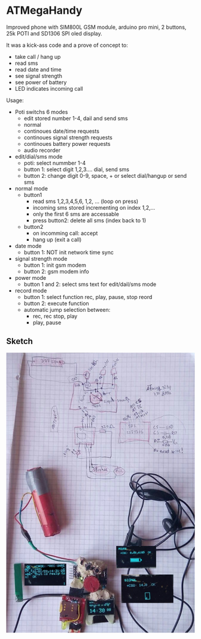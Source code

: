 # ATMegaHandy

Improved phone with SIM800L GSM module, arduino pro mini, 2 buttons,
25k POTI and SD1306 SPI oled display.

It was a kick-ass code and a prove of concept to:

- take call / hang up
- read sms
- read date and time
- see signal strength
- see power of battery
- LED indicates incoming call

Usage:

- Poti switchs 6 modes
  - edit stored number 1-4, dail and send sms
  - normal
  - continoues date/time requests 
  - continoues signal strength requests
  - continoues battery power requests
  - audio recorder
- edit/dial/sms mode
  - poti: select nummber 1-4
  - button 1: select digit 1,2,3.... dial, send sms
  - button 2: change digit 0-9, space, + or select dial/hangup or send sms
- normal mode
  - button1
    - read sms 1,2,3,4,5,6, 1,2, ... (loop on press)
    - incoming sms stored incrementing on index 1,2,...
    - only the first 6 sms are accessable
    - press button2: delete all sms (index back to 1)
  - button2
    - on incomming call: accept
    - hang up (exit a call)
- date mode
  - button 1: NOT init network time sync
- signal strength mode
  - button 1: init gsm modem
  - button 2: gsm modem info
- power mode
  - button 1 and 2: select sms text for edit/dail/sms mode
- record mode
  - button 1: select function rec, play, pause, stop reord
  - button 2: execute function
  - automatic jump selection between:
    - rec, rec stop, play
    - play, pause

## Sketch

![Photo](sketch.jpg)
